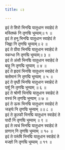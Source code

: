 ```yaml
---
title: ८३

---
```

इदं ते शिरो भिनद्मि यातुधान स्वाहेदं ते  
मस्तिष्कं नि तृणद्मि भूम्याम्॥ १ ॥  
इदं ते हनू भिनद्मि यातुधान स्वाहेदं ते  
जिह्वा नि तृणद्मि भूम्याम्॥ २ ॥  
इदं ते ग्रीवा भिनद्मि यातुधान स्वाहेदं ते  
स्कन्धा नि तृणद्मि भूम्याम्॥ ३ ॥  
इदं ते अंसौ भिनद्मि यातुधान स्वाहेदं ते  
बाहू नि तृणद्मि भूम्याम् ॥ ४ ॥  
इदं ते हृदयं भिनद्मि यातुधान स्वाहेदं ते  
क्लोमानं नि तृणद्मि भूम्याम् ॥ ५ ॥  
इदं ते पृष्ठी भिनद्मि यातुधान स्वाहेदं ते  
पर्शू नि तृणद्मि भूम्याम् ॥ ६ ॥  
इदं ते श्रोणी भिनद्मि यातुधान स्वाहेदं ते  
वस्त्रं नि तृणद्मि भूम्याम् ॥ ७ ॥  
इदं ते ऊरू भिनद्मि यातुधान स्वाहेदं ते  
जङ्घे नि तृणद्मि भूम्याम् ॥॥ ८ ॥  
इदं ते कुल्फौ भिनद्मि यातुधान स्वाहेदं ते  
पादौ नि तृणद्मि भूम्याम् ॥ ९ ॥  
इदं ते त्वचं भिनद्मि यातुधान स्वाहेदं ते  
प्राणान् नि तृणद्मि भूम्याम् ॥ १० ॥  
इदं ते परूंषि भिनद्मि यातुधान स्वाहेदं ते  
मज्ज्ञो नि तृणद्मि भूम्याम् ॥ ११ ॥  